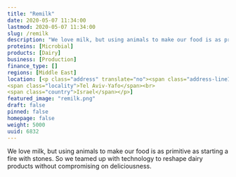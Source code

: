```yaml
---
title: "Remilk"
date: 2020-05-07 11:34:00
lastmod: 2020-05-07 11:34:00
slug: /remilk
description: "We love milk, but using animals to make our food is as primitive as starting a fire with stones. So we teamed up with technology to reshape dairy products without compromising on deliciousness."
proteins: [Microbial]
products: [Dairy]
business: [Production]
finance_type: []
regions: [Middle East]
location: [<p class="address" translate="no"><span class="address-line1">Beit Eshel Street</span><br>
<span class="locality">Tel Aviv-Yafo</span><br>
<span class="country">Israel</span></p>]
featured_image: "remilk.png"
draft: false
pinned: false
homepage: false
weight: 5000
uuid: 6832
---
```

<p>We love milk, but using animals to make our food is as primitive as starting a fire with stones. So we teamed up with technology to reshape dairy products without compromising on deliciousness.</p>
